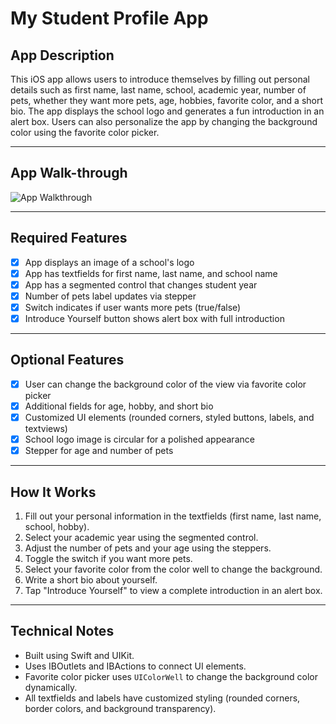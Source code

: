 # My Student Profile App

## App Description
This iOS app allows users to introduce themselves by filling out personal details such as first name, last name, school, academic year, number of pets, whether they want more pets, age, hobbies, favorite color, and a short bio. The app displays the school logo and generates a fun introduction in an alert box. Users can also personalize the app by changing the background color using the favorite color picker.

---

## App Walk-through

![App Walkthrough]()

---

## Required Features
- [x] App displays an image of a school's logo  
- [x] App has textfields for first name, last name, and school name  
- [x] App has a segmented control that changes student year  
- [x] Number of pets label updates via stepper  
- [x] Switch indicates if user wants more pets (true/false)  
- [x] Introduce Yourself button shows alert box with full introduction  

---

## Optional Features
- [x] User can change the background color of the view via favorite color picker  
- [x] Additional fields for age, hobby, and short bio  
- [x] Customized UI elements (rounded corners, styled buttons, labels, and textviews)  
- [x] School logo image is circular for a polished appearance  
- [x] Stepper for age and number of pets  

---

## How It Works
1. Fill out your personal information in the textfields (first name, last name, school, hobby).  
2. Select your academic year using the segmented control.  
3. Adjust the number of pets and your age using the steppers.  
4. Toggle the switch if you want more pets.  
5. Select your favorite color from the color well to change the background.  
6. Write a short bio about yourself.  
7. Tap "Introduce Yourself" to view a complete introduction in an alert box.  

---

## Technical Notes
- Built using Swift and UIKit.  
- Uses IBOutlets and IBActions to connect UI elements.  
- Favorite color picker uses `UIColorWell` to change the background color dynamically.  
- All textfields and labels have customized styling (rounded corners, border colors, and background transparency).  
